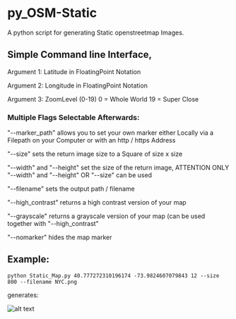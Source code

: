 # py_OSM-Static
A python script for generating Static openstreetmap Images.

## Simple Command line Interface, 

Argument 1: Latitude in FloatingPoint Notation

Argument 2: Longitude in FloatingPoint Notation

Argument 3: ZoomLevel (0-19) 0 = Whole World 19 = Super Close

### Multiple Flags Selectable Afterwards:

  "--marker_path" allows you to set your own marker either Locally via a Filepath on your Computer or with an http / https Address
  
  "--size" sets the return image size to a Square of size x size
  
  "--width" and "--height" set the size of the return image, ATTENTION ONLY "--width" and "--height" OR "--size" can be used
  
  "--filename" sets the output path / filename
  
  "--high_contrast" returns a high contrast version of your map
  
  "--grayscale" returns a grayscale version of your map (can be used together with "--high_contrast"
  
  "--nomarker" hides the map marker
  
## Example:

``` python Static_Map.py 40.777272310196174 -73.9824607079843 12 --size 800 --filename NYC.png ```

generates: 

![alt text](https://raw.githubusercontent.com/philipphueber/py_OSM-Static/main/NYC.png "NYC.png")
